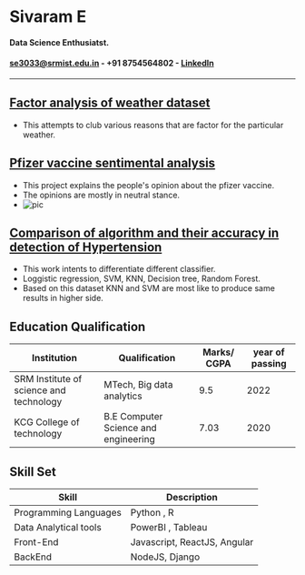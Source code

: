# Sivaram E 
#### Data Science Enthusiatst.
#### se3033@srmist.edu.in - +91 8754564802 - [LinkedIn](https://www.linkedin.com/in/sivaramelumalai4032588/)
  
__________________________________________________________________________________________________________
   
   



## [Factor analysis of weather dataset](https://github.com/sivaramelumalai/Pfizer_vaccine_analysis/blob/main/pfizer%20vaccine%20sentiment%20analysis.ipynb)
- This attempts to club various reasons that are factor for the particular weather.


## [Pfizer vaccine sentimental analysis](https://github.com/sivaramelumalai/Pfizer_vaccine_analysis/blob/main/pfizer%20vaccine%20sentiment%20analysis.ipynb)
- This project explains the people's opinion about the pfizer vaccine.
- The opinions are mostly in neutral stance.
- ![pic](https://github.com/sivaramelumalai/Sivaram_Portfolio/blob/gh-pages/dist%20of%20sent.png)

## [Comparison of algorithm and their accuracy in detection of Hypertension]()
- This work intents to differentiate different classifier.
- Loggistic regression, SVM, KNN, Decision tree, Random Forest.
- Based on this dataset KNN and SVM are most like to produce same results in higher side.

## Education Qualification

| Institution      | Qualification | Marks/ CGPA | year of passing
| ---------------- | ----------- | ------------- |-----------|
| SRM Institute of science and technology | MTech, Big data analytics | 9.5 | 2022 |
| KCG College of technology   | B.E Computer Science and engineering | 7.03 | 2020 |

## Skill Set
|Skill|Description|
|--------|--------|
|Programming Languages|Python , R|
|Data Analytical tools|PowerBI , Tableau|
|Front-End| Javascript, ReactJS, Angular|
|BackEnd |NodeJS, Django|

